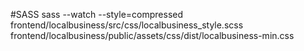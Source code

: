 
#SASS
sass --watch --style=compressed frontend/localbusiness/src/css/localbusiness_style.scss frontend/localbusiness/public/assets/css/dist/localbusiness-min.css
